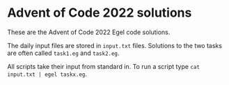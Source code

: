 # Advent of Code 2022 solutions

These are the Advent of Code 2022 Egel code solutions.

The daily input files are stored in `input.txt` files. Solutions
to the two tasks are often called `task1.eg` and `task2.eg`.


All scripts take their input from standard in. To run a 
script type `cat input.txt | egel taskx.eg`.

